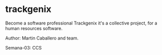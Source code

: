# trackgenix
Become a software professional
 Trackgenix it's a collective project, for a human resources software.

Author: Martin Caballero and team.

Semana-03: CCS 
